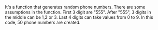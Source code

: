  It's a function that generates random phone numbers. There are some assumptions in the function.
 First 3 digit are "555".
 After "555", 3 digits in the middle can be 1,2 or 3.
 Last 4 digits can take values from 0 to 9.
 In this code, 50 phone numbers are created.
